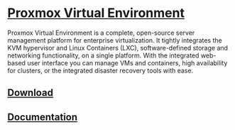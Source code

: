 # [Proxmox Virtual Environment](https://www.proxmox.com/en/proxmox-virtual-environment/overview)

Proxmox Virtual Environment is a complete, open-source server management platform for enterprise virtualization. It tightly integrates the KVM hypervisor and Linux Containers (LXC), software-defined storage and networking functionality, on a single platform. With the integrated web-based user interface you can manage VMs and containers, high availability for clusters, or the integrated disaster recovery tools with ease.

## [Download](https://www.proxmox.com/en/downloads/proxmox-virtual-environment)

## [Documentation](https://www.proxmox.com/en/downloads/proxmox-virtual-environment/documentation)
